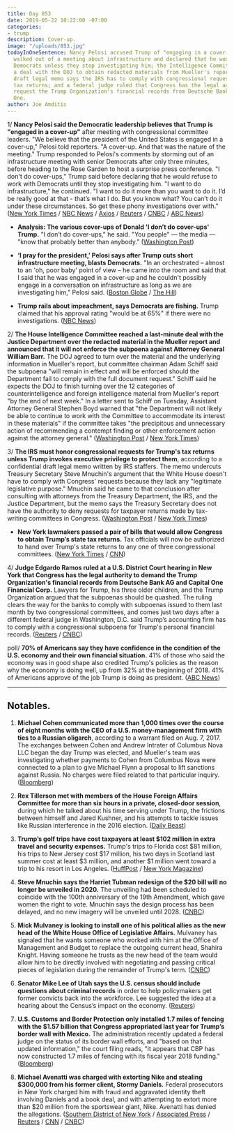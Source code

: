 ```yaml
---
title: Day 853
date: 2019-05-22 10:22:00 -07:00
categories:
- trump
description: Cover-up.
image: "/uploads/853.jpg"
todayInOneSentence: Nancy Pelosi accused Trump of "engaging in a cover-up" after Trump
  walked out of a meeting about infrastructure and declared that he won't work with
  Democrats unless they stop investigating him; the Intelligence Committee reached
  a deal with the DOJ to obtain redacted materials from Mueller's report; a confidential
  draft legal memo says the IRS has to comply with congressional requests for Trump's
  tax returns; and a federal judge ruled that Congress has the legal authority to
  request the Trump Organization's financial records from Deutsche Bank and Capital
  One.
author: Joe Amditis
---
```


1/ **Nancy Pelosi said the Democratic leadership believes that Trump is "engaged in a cover-up"** after meeting with congressional committee leaders. "We believe that the president of the United States is engaged in a cover-up," Pelosi told reporters. "A cover-up. And that was the nature of the meeting." Trump responded to Pelosi's comments by storming out of an infrastructure meeting with senior Democrats after only three minutes, before heading to the Rose Garden to host a surprise press conference. "I don't do cover-ups," Trump said before declaring that he would refuse to work with Democrats until they stop investigating him. "I want to do infrastructure," he continued. "I want to do it more than you want to do it. I’d be really good at that - that’s what I do. But you know what? You can’t do it under these circumstances. So get these phony investigations over with." ([New York Times](https://www.nytimes.com/2019/05/22/us/politics/donald-trump-speech-pelosi-schumer.html) / [NBC News](https://www.nbcnews.com/politics/congress/impeachment-talk-escalates-pelosi-says-trump-engaged-cover-n1008601) / [Axios](https://www.axios.com/nancy-pelosi-trump-cover-up-impeachment-83c8e14f-bf25-48b5-9d46-2fa4965b5cbb.html) / [Reuters](https://www.reuters.com/article/us-usa-trump-congress-idUSKCN1SS1R7) / [CNBC](https://www.cnbc.com/2019/05/22/i-dont-do-cover-ups-president-trump-says.html) / [ABC News](https://abcnews.go.com/Politics/mounting-pressure-pelosi-hold-emergency-impeachment-meeting-wednesday/story?id=63178175))

* **Analysis: The various cover-ups of Donald 'I don’t do cover-ups' Trump.** "I don’t do cover-ups," he said. "You people" — the media — "know that probably better than anybody." ([Washington Post](https://www.washingtonpost.com/politics/2019/05/22/various-coverups-donald-i-dont-do-coverups-trump/?noredirect=on))

* **‘I pray for the president,’ Pelosi says after Trump cuts short infrastructure meeting, blasts Democrats.** "In an orchestrated – almost to an 'oh, poor baby' point of view – he came into the room and said that I said that he was engaged in a cover-up and he couldn't possibly engage in a conversation on infrastructure as long as we are investigating him," Pelosi said. ([Boston Globe](https://www.bostonglobe.com/news/politics/2019/05/22/more-democrats-seeking-impeachment-proceedings-against-trump/Tfk9QPWbZDLsWFXA1cRYdI/story.html) / [The Hill](https://thehill.com/homenews/house/445074-pelosi-trump-cover-up-could-be-impeachable-offense))

* **Trump rails about impeachment, says Democrats are fishing.** Trump claimed that his approval rating "would be at 65%" if there were no investigations. ([NBC News](https://www.nbcnews.com/politics/donald-trump/trump-goes-impeachment-early-morning-tweetstorm-n1008656))

2/ **The House Intelligence Committee reached a last-minute deal with the Justice Department over the redacted material in the Mueller report and announced that it will not enforce the subpoena against Attorney General William Barr.** The DOJ agreed to turn over the material and the underlying information in Mueller's report, but committee chairman Adam Schiff said the subpoena "will remain in effect and will be enforced should the Department fail to comply with the full document request." Schiff said he expects the DOJ to finish turning over the 12 categories of counterintelligence and foreign intelligence material from Mueller's report "by the end of next week." In a letter sent to Schiff on Tuesday, Assistant Attorney General Stephen Boyd warned that "the Department will not likely be able to continue to work with the Committee to accommodate its interest in these materials" if the committee takes "the precipitous and unnecessary action of recommending a contempt finding or other enforcement action against the attorney general." ([Washington Post](https://www.washingtonpost.com/world/national-security/justice-department-and-house-intelligence-panel-strike-deal-for-mueller-materials/2019/05/22/f8f2380a-7c7e-11e9-8ede-f4abf521ef17_story.html?noredirect=on) / [New York Times](https://www.nytimes.com/2019/05/22/us/politics/mueller-report-democrats.html))

3/ **The IRS must honor congressional requests for Trump's tax returns unless Trump invokes executive privilege to protect them**, according to a confidential draft legal memo written by IRS staffers. The memo undercuts Treasury Secretary Steve Mnuchin's argument that the White House doesn't have to comply with Congress' requests because they lack any "legitimate legislative purpose." Mnuchin said he came to that conclusion after consulting with attorneys from the Treasury Department, the IRS, and the Justice Department, but the memo says the Treasury Secretary does not have the authority to deny requests for taxpayer returns made by tax-writing committees in Congress. ([Washington Post](https://www.washingtonpost.com/business/economy/confidential-draft-irs-memo-says-tax-returns-must-be-given-to-congress-unless-president-invokes-executive-privilege/2019/05/21/8ed41834-7b1c-11e9-8bb7-0fc796cf2ec0_story.html?noredirect=on) / [New York Times](https://www.nytimes.com/2019/05/21/us/politics/irs-memo-trump-taxes.html))

* **New York lawmakers passed a pair of bills that would allow Congress to obtain Trump’s state tax returns.** Tax officials will now be authorized to hand over Trump's state returns to any one of three congressional committees. ([New York Times](https://www.nytimes.com/2019/05/22/nyregion/trump-state-tax-returns.html) / [CNN](https://www.cnn.com/2019/05/22/politics/new-york-state-president-taxes/index.html))

4/ **Judge Edgardo Ramos ruled at a U.S. District Court hearing in New York that Congress has the legal authority to demand the Trump Organization's financial records from Deutsche Bank AG and Capital One Financial Corp.** Lawyers for Trump, his three older children, and the Trump Organization argued that the subpoenas should be quashed. The ruling clears the way for the banks to comply with subpoenas issued to them last month by two congressional committees, and comes just two days after a different federal judge in Washington, D.C. said Trump’s accounting firm has to comply with a congressional subpoena for Trump's personal financial records. ([Reuters](https://www.reuters.com/article/us-usa-trump-banks-ruling/trump-loses-court-round-in-u-s-democratic-lawmakers-demand-for-bank-documents-on-his-businesses-idUSKCN1SS2PY) / [CNBC](https://www.cnbc.com/2019/05/22/judge-says-deutsche-bank-can-give-trump-financial-records-to-democrats.html))

poll/ **70% of Americans say they have confidence in the condition of the U.S. economy and their own financial situation.** 41% of those who said the economy was in good shape also credited Trump's policies as the reason why the economy is doing well, up from 32% at the beginning of 2018. 41% of Americans approve of the job Trump is doing as president. ([ABC News](https://www.cbsnews.com/news/americans-feel-good-about-economy-and-give-trump-credit-cbs-news-poll/))

---

## Notables.

1. **Michael Cohen communicated more than 1,000 times over the course of eight months with the CEO of a U.S. money-management firm with ties to a Russian oligarch**, according to a warrant filed on Aug. 7, 2017. The exchanges between Cohen and Andrew Intrater of Columbus Nova LLC began the day Trump was elected, and Mueller's team was investigating whether payments to Cohen from Columbus Nova were connected to a plan to give Michael Flynn a proposal to lift sanctions against Russia. No charges were filed related to that particular inquiry. ([Bloomberg](https://www.bloomberg.com/news/articles/2019-05-22/michael-cohen-filings-show-950-messages-with-oligarch-s-cousin))

2. **Rex Tillerson met with members of the House Foreign Affairs Committee for more than six hours in a private, closed-door session**, during which he talked about his time serving under Trump, the frictions between himself and Jared Kushner, and his attempts to tackle issues like Russian interference in the 2016 election. ([Daily Beast](https://www.thedailybeast.com/rex-tillerson-secretly-meets-with-house-foreign-affairs-committee-to-talk-trump))

3. **Trump’s golf trips have cost taxpayers at least $102 million in extra travel and security expenses.** Trump's trips to Florida cost $81 million, his trips to New Jersey cost $17 million, his two days in Scotland last summer cost at least $3 million, and another $1 million went toward a trip to his resort in Los Angeles. ([HuffPost](https://www.huffpost.com/entry/trump-golf-102-million-taxpayers_n_5ce46727e4b09b23e65a01bb) / [New York Magazine](http://nymag.com/intelligencer/2019/05/taxpayer-tab-for-trump-golf-trips-tops-usd100-million-report.html))

4. **Steve Mnuchin says the Harriet Tubman redesign of the $20 bill will no longer be unveiled in 2020.** The unveiling had been scheduled to coincide with the 100th anniversary of the 19th Amendment, which gave women the right to vote. Mnuchin says the design process has been delayed, and no new imagery will be unveiled until 2028. ([CNBC](https://www.cnbc.com/2019/05/22/harriet-tubman-20-bill-no-longer-coming-in-2020.html))

5. **Mick Mulvaney is looking to install one of his political allies as the new head of the White House Office of Legislative Affairs.** Mulvaney has signaled that he wants someone who worked with him at the Office of Management and Budget to replace the outgoing current head, Shahira Knight. Having someone he trusts as the new head of the team would allow him to be directly involved with negotiating and passing critical pieces of legislation during the remainder of Trump's term. ([CNBC](https://www.cnbc.com/2019/05/22/mick-mulvaney-aims-to-install-ally-as-head-of-legislative-affairs.html))

6. **Senator Mike Lee of Utah says the U.S. census should include questions about criminal records** in order to help policymakers get former convicts back into the workforce. Lee suggested the idea at a hearing about the Census’s impact on the economy. ([Reuters](https://www.reuters.com/article/us-usa-census-crime-idUSKCN1SS2E9))

7. **U.S. Customs and Border Protection only installed 1.7 miles of fencing with the $1.57 billion that Congress appropriated last year for Trump’s border wall with Mexico.** The administration recently updated a federal judge on the status of its border wall efforts, and "based on that updated information," the court filing reads, "it appears that CBP has now constructed 1.7 miles of fencing with its fiscal year 2018 funding." ([Bloomberg](https://www.bnnbloomberg.ca/federal-wall-funding-of-1-57-billion-yields-1-7-miles-of-fence-1.1262220))

8. **Michael Avenatti was charged with extorting Nike and stealing $300,000 from his former client, Stormy Daniels.** Federal prosecutors in New York charged him with fraud and aggravated identity theft involving Daniels and a book deal, and with attempting to extort more than $20 million from the sportswear giant, Nike. Avenatti has denied the allegations. ([Southern District of New York](https://www.justice.gov/usao-sdny/pr/us-attorney-announces-indictment-michael-avenatti-aggravated-identity-theft-engaging) / [Associated Press](https://apnews.com/a6e717dc8d224706a766b759ffded030) / [Reuters](https://www.reuters.com/article/us-usa-crime-avenatti/trump-critic-avenatti-indicted-for-ripping-off-stormy-daniels-extorting-nike-idUSKCN1SS2IZ) / [CNN](https://www.cnn.com/2019/05/22/politics/michael-avenatti-stormy-daniels-indictment/index.html) / [CNBC](https://www.cnbc.com/2019/05/22/michael-avenatti-indicted-for-alleged-extortion-attempt-against-nike.html))